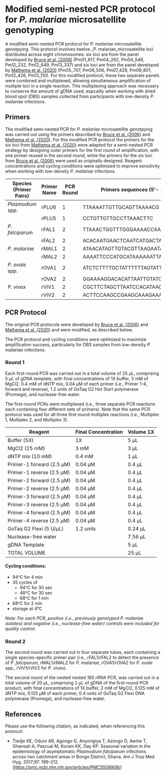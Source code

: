 # Modified semi-nested PCR protocol for _P. malariae_ microsatellite genotyping
A modified semi-nested PCR protocol for _P. malariae_ microsatellite genotpying. This protocol involves twelve _P. malariae_microsatellite loci distributed across eight chromosomes: six loci are from the panel developed by [Bruce et al. (2006)](https://pmc.ncbi.nlm.nih.gov/articles/PMC1868962/) (Pm01_817, Pm04_262, Pm04_548, Pm12_232, Pm12_649, Pm13_337) and six loci are from the panel developed by [Mathema et al. (2020)](https://pmc.ncbi.nlm.nih.gov/articles/PMC6988369/) (Pm05_707, Pm06_506, Pm07_429, Pm09_801, Pm12_426, Pm13_110). For this modified protocol, these two separate panels were combined and multiplexed, allowing simultaneous amplification of multiple loci in a single reaction. This multiplexing approach was necessary to conserve the amount of gDNA used, espcailly when working with dried blood spot (DBS) samples collected from participants with low-density _P. malariae_ infections.


## Primers
The modified semi-nested PCR for _P. malariae_ microsatellite genotpying was carried out using the primers described by [Bruce et al. (2006)](https://pmc.ncbi.nlm.nih.gov/articles/PMC1868962/) and [Mathema et al. (2020)](https://pmc.ncbi.nlm.nih.gov/articles/PMC6988369/). For this modified PCR protocol the primers for the six loci from [Mathema et al. (2020)](https://pmc.ncbi.nlm.nih.gov/articles/PMC6988369/) were adapted for a semi-nested PCR strategy by designing outer primers for the first round of amplification, with one primer reused in the second round,  while the primers for the six loci from [Bruce et al. (2006)](https://pmc.ncbi.nlm.nih.gov/articles/PMC1868962/) were used as originally designed. Reagent concentrations and cycling conditions were optimized to improve sensitivity when working with low-density _P. malariae_ infections.


| Species (Primer Pairs)    | Primer Name | PCR Round | Primers sequences (5'- 3')
| ----------- | ----------- |----------- |----------- |
| _Plasmodium_ spp.| rPLU6| 1|TTAAAATTGTTGCAGTTAAAACG|
|  |rPLU5| 1|CCTGTTGTTGCCTTAAACTTC|
| _P. falciparum_| rFAL1|2|TTAAACTGGTTTGGGAAAACCAAATATATT|
|  |rFAL2| 2| ACACAATGAACTCAATCATGACTACCCGTC|
| _P. malariae_| rMAL1|2|ATAACATAGTTGTACGTTAAGAATAACCGC|
|  |rMAL2| 2|AAAATTCCCATGCATAAAAAATTATACAAA|
| _P. ovale_ spp.| rOVA1|2|ATCTCTTTTGCTATTTTTTAGTATTGGAGA|
|  |rOVA2| 2|GGAAAAGGACACATTAATTGTATCCTAGTG|
| _P. vivax_| rVIV1|2|CGCTTCTAGCTTAATCCACATAACTGATAC|
|  |rVIV2| 2|ACTTCCAAGCCGAAGCAAAGAAAGTCCTTA|

## PCR Protocol
The original PCR protocols were developed by [Bruce et al. (2006)](https://pmc.ncbi.nlm.nih.gov/articles/PMC1868962/) and [Mathema et al. (2020)](https://pmc.ncbi.nlm.nih.gov/articles/PMC6988369/) and were modified, as described below. 

The PCR protocol and cycling conditions were optimized to maximize amplification success, particularly for DBS samples from low-density _P. malariae_ infections.

### Round 1
Each first-round PCR was carried out in a total volume of 25 µL, comprising 5 µL of gDNA template, with final concentrations of 1X buffer, 3 mM of MgCl2, 0.4 mM of dNTP mix, 0.04 µM of each primer (i.e., Primer 1-4, forward and reverse), 1.2 units of GoTaq G2 Hot Start polymerase (Promega), and nuclease-free water. 

The first-round PCRs were multiplexed (i.e., three separate PCR reactions each containing four different sets of primers). Note that the same PCR protocol was used for all three first round multiplex reactions (i.e., Multiplex 1, Multiplex 2, and Multiplex 3). 

 
| Reagent    | Final Concentration | Volume 1X |
| ----------- | ----------- |----------- |
| Buffer (5X)| 1X| 5 μL |
| MgCl2 (25 mM)| 3 mM| 3 μL |
| dNTP mix (10 mM)| 0.4 mM|1 μL |
| Primer-1 forward  (2.5 μM)| 0.04 μM|0.4 μL |
| Primer-1 reverse  (2.5 μM)| 0.04 μM|0.4 μL |
| Primer-2 forward  (2.5 μM)| 0.04 μM|0.4 μL |
| Primer-2 reverse  (2.5 μM)| 0.04 μM|0.4 μL |
| Primer-3 forward  (2.5 μM)| 0.04 μM|0.4 μL |
| Primer-3 reverse  (2.5 μM)| 0.04 μM|0.4 μL |
| Primer-4 forward  (2.5 μM)| 0.04 μM|0.4 μL |
| Primer-4 reverse  (2.5 μM)| 0.04 μM|0.4 μL |
| GoTaq G2 Flexi (5 U/μL)| 1.2 units |0.24 μL |
|Nuclease-free water|  | 7.56 μL |
|gDNA Template|  |5 μL |
|TOTAL VOLUME|  |25 μL |

#### Cycling conditions:
* 94ᵒC for 4 min
* 35 cycles of
   * 94ᵒC for 30 sec
   * 48ᵒC for 30 sec
   * 68ᵒC for 1 min
* 68ᵒC for 2 min
* storage at 4°C

_Note: For each PCR, positive (i.e., previously genotyped P. malariae isolates) and negative (i.e., nuclease-free water) controls were included for quality control._

### Round 2
The second round was carried out in four separate tubes, each containing a single species-specific primer pair (i.e., rFAL1/rFAL2 to detect the presence of _P. falciparum_, rMAL1/rMAL2 for _P. malariae_, rOVA1/rOVA2 for _P. ovale_ spp., rVIV1/rVIV2 for _P. vivax_).

The second round of the nested nested _18S rRNA_ PCR, was carried out in a total volume of 20 μL, comprising 2 µL of gDNA of the first-round PCR product, with final concentrations of 1X buffer, 2 mM of MgCl2, 0.125 mM of dNTP mix, 0.125 μM of each primer, 0.4 units of GoTaq G2 Flexi DNA polymerase (Promega), and nuclease-free water.
 


## References
Please use the following citation, as indicated, when referencing this protocol:
* Tiedje KE, Oduro AR, Agongo G, Anyorigiya T, Azongo D, Awine T, Ghansah A, Pascual M, Koram KK, Day KP. Seasonal variation in the epidemiology of asymptomatic _Plasmodium falciparum_ infections across two catchment areas in Bongo District, Ghana. Am J Trop Med Hyg. 2017;97: 199–212.(https://pmc.ncbi.nlm.nih.gov/articles/PMC5508908/)
